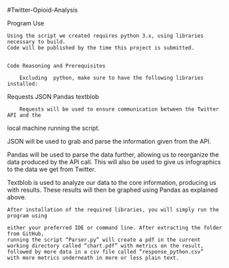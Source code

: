 #Twitter-Opioid-Analysis

Program Use

	Using the script we created requires python 3.x, using libraries necessary to build. 
	Code will be published by the time this project is submitted.


	Code Reasoning and Prerequisites

		Excluding  python, make sure to have the following libraries installed:
Requests
JSON
Pandas
textblob

		Requests will be used to ensure communication between the Twitter API and the 
local machine running the script. 

JSON will be used to grab and parse the information given from the API.

Pandas will be used to parse the data further, allowing us to reorganize the data 
produced by the API call. This will also be used to give us infographics to the data we get from Twitter.

Textblob is used to analyze our data to the core information, producing us with results. These results will then be graphed using Pandas as explained above.

	After installation of the required libraries, you will simply run the program using
	
	either your preferred IDE or command line. After extracting the folder from GitHub, 
	running the script “Parser.py” will create a pdf in the current 	    
	working directory called “chart.pdf” with metrics on the result, 
	followed by more data in a csv file called “response_python.csv” 
	with more metrics underneath in more or less plain text.
